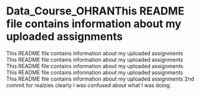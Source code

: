 # Data_Course_OHRANThis README file contains information about my uploaded assignments
This README file contains information about my uploaded assignments
This README file contains information about my uploaded assignments
This README file contains information about my uploaded assignments
This README file contains information about my uploaded assignments
This README file contains information about my uploaded assignments
2nd commit for realzies
clearly I was confused about what I was doing.
